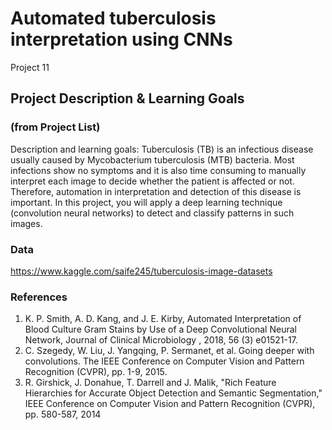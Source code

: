 # Automated tuberculosis interpretation using CNNs
Project 11
## Project Description & Learning Goals
### (from Project List)
Description and learning goals: Tuberculosis (TB) is an infectious disease usually caused by Mycobacterium tuberculosis (MTB) bacteria. Most infections show no symptoms and it is also time consuming to manually interpret each image to decide whether the patient is affected or not. Therefore, automation in interpretation and detection of this disease is important. In this project, you will apply a deep learning technique (convolution neural networks) to detect and classify patterns in such images.

### Data
https://www.kaggle.com/saife245/tuberculosis-image-datasets

### References
1. K. P. Smith, A. D. Kang, and J. E. Kirby, Automated Interpretation of Blood Culture Gram Stains by Use of a Deep Convolutional Neural Network, Journal of Clinical Microbiology , 2018, 56 (3) e01521-17.
2. C. Szegedy, W. Liu, J. Yangqing, P. Sermanet, et al. Going deeper with convolutions. The IEEE Conference on Computer Vision and Pattern Recognition (CVPR), pp. 1-9, 2015.
3. R. Girshick, J. Donahue, T. Darrell and J. Malik, "Rich Feature Hierarchies for Accurate Object Detection and Semantic Segmentation," IEEE Conference on Computer Vision and Pattern Recognition (CVPR), pp. 580-587, 2014
